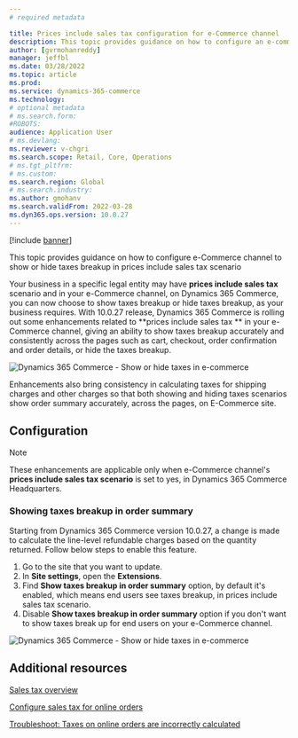 ```yaml
---
# required metadata

title: Prices include sales tax configuration for e-Commerce channel
description: This topic provides guidance on how to configure an e-commerce channel to show or hide taxes breakup in prices include sales tax scenario.
author: [gvrmohanreddy]
manager: jeffbl
ms.date: 03/28/2022
ms.topic: article
ms.prod: 
ms.service: dynamics-365-commerce
ms.technology: 
# optional metadata
# ms.search.form:  
#ROBOTS: 
audience: Application User
# ms.devlang: 
ms.reviewer: v-chgri
ms.search.scope: Retail, Core, Operations
# ms.tgt_pltfrm: 
# ms.custom: 
ms.search.region: Global
# ms.search.industry: 
ms.author: gmohanv
ms.search.validFrom: 2022-03-28
ms.dyn365.ops.version: 10.0.27
---
```


[!include [banner](../../includes/banner.md)]

This topic provides guidance on how to configure e-Commerce channel to show or hide taxes breakup in prices include sales tax scenario

Your business in a specific legal entity may have **prices include sales tax** scenario and in your e-Commerce channel, on Dynamics 365 Commerce, you can now choose to show taxes breakup or hide taxes breakup, as your business requires. With 10.0.27 release, Dynamics 365 Commerce is rolling out some enhancements related to **prices include sales tax ** in your e-Commerce channel, giving an ability to show taxes breakup accurately and consistently across the pages such as cart, checkout, order confirmation and order details, or hide the taxes breakup. 

![Dynamics 365 Commerce - Show or hide taxes in e-commerce](media/prices-include-sales-tax-e-Commerce.png)

Enhancements also bring consistency in calculating taxes for shipping charges and other charges so that both showing and hiding taxes scenarios show order summary accurately, across the pages, on E-Commerce site. 

## Configuration

> [!NOTE]
> These enhancements are applicable only when e-Commerce channel's **prices include sales tax scenario** is set to yes, in Dynamics 365 Commerce Headquarters. 

### Showing taxes breakup in order summary

Starting from Dynamics 365 Commerce version 10.0.27, a change is made to calculate the line-level refundable charges based on the quantity returned.  Follow below steps to enable this feature.

1. Go to the site that you want to update.
2. In **Site settings**, open the **Extensions**.
3. Find **Show taxes breakup in order summary** option, by default it's enabled, which means end users see taxes breakup, in prices include sales tax scenario. 
4. Disable  **Show taxes breakup in order summary** option if you don't want to show taxes break up for end users on your e-Commerce channel. 

![Dynamics 365 Commerce - Show or hide taxes in e-commerce](media/prices-include-sales-tax-e-Commerce-site-settings.png)

## Additional resources

[Sales tax overview](/dynamics365/finance/general-ledger/indirect-taxes-overview?toc=/dynamics365/commerce/toc.json)

[Configure sales tax for online orders](commerce/sales-tax-config)

[Troubleshoot: Taxes on online orders are incorrectly calculated](troubleshoot/tax-miscalculated-online-order.md)
